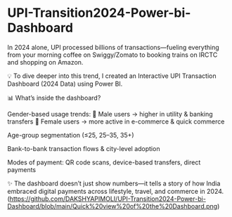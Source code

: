 # UPI-Transition2024-Power-bi-Dashboard
In 2024 alone, UPI processed billions of transactions—fueling everything from your morning coffee on Swiggy/Zomato to booking trains on IRCTC and shopping on Amazon.

💡 To dive deeper into this trend, I created an Interactive UPI Transaction Dashboard (2024 Data) using Power BI.

📊 What’s inside the dashboard?

Gender-based usage trends:
👨 Male users → higher in utility & banking transfers
👩 Female users → more active in e-commerce & quick commerce

Age-group segmentation (≤25, 25–35, 35+)

Bank-to-bank transaction flows & city-level adoption

Modes of payment: QR code scans, device-based transfers, direct payments

✨ The dashboard doesn’t just show numbers—it tells a story of how India embraced digital payments across lifestyle, travel, and commerce in 2024.
(https://github.com/DAKSHYAPIMOLI/UPI-Transition2024-Power-bi-Dashboard/blob/main/Quick%20view%20of%20the%20Dashboard.png)

